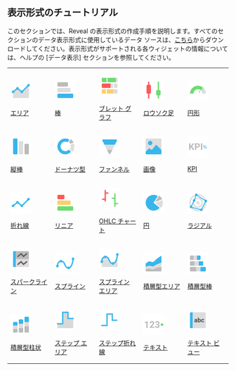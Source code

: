 ## 表示形式のチュートリアル

このセクションでは、Reveal の表示形式の作成手順を説明します。すべてのセクションのデータ表示形式に使用しているデータ ソースは、[こちら](http://download.infragistics.com/reportplus/help/samples/Reveal_Visualization_Tutorials.xlsx)からダウンロードしてください。表示形式がサポートされる各ウィジェットの情報については、ヘルプの [データ表示] セクションを参照してください。

<table>
<colgroup>
<col style="width: 20%" />
<col style="width: 20%" />
<col style="width: 20%" />
<col style="width: 20%" />
<col style="width: 20%" />
</colgroup>
<tbody>
<tr class="odd">
<td><p><img src="images/Area-Chart.png" alt="Area Chart" /><br />
</p>
<p><a href="simple-charts.md">エリア</a><br />
</p></td>
<td><p><img src="images/Bar-Chart.png" alt="Bar Chart" /><br />
</p>
<p><a href="simple-charts.md">棒</a><br />
</p></td>
<td><p><img src="images/Bullet-Graph-Gauge.png" alt="Bullet Graph Gauge" /><br />
</p>
<p><a href="gauge-views.md">ブレット グラフ</a><br />
</p></td>
<td><p><img src="images/Candlestick-Chart.png" alt="Candlestick Chart" /><br />
</p>
<p><a href="candlestick-chart.md">ロウソク足</a><br />
</p></td>
<td><p><img src="images/Circular-Gauge.png" alt="Circular Gauge" /><br />
</p>
<p><a href="gauge-views.md">円形</a><br />
</p></td>
</tr>
<tr class="even">
<td><p><img src="images/Column-Chart.png" alt="Column Chart" /><br />
</p>
<p><a href="simple-charts.md">縦棒</a><br />
</p></td>
<td><p><img src="images/Doughnut-Chart.png" alt="Doughnut Chart" /><br />
</p>
<p><a href="simple-charts.md">ドーナツ型</a><br />
</p></td>
<td><p><img src="images/Funnel-Chart.png" alt="Funnel Chart" /><br />
</p>
<p><a href="simple-charts.md">ファンネル</a><br />
</p></td>
<td><p><img src="images/Web-View.png" alt="Web View" /><br />
</p>
<p><a href="image-view.md">画像</a><br />
</p></td>
<td><p><img src="images/kpi.png" alt="kpi" /><br />
</p>
<p><a href="kpi-gauge.md">KPI</a><br />
</p></td>
</tr>
<tr class="odd">
<td><p><img src="images/Line-Chart.png" alt="Line Chart" /><br />
</p>
<p><a href="simple-charts.md">折れ線</a><br />
</p></td>
<td><p><img src="images/Linear-Gauge.png" alt="Linear Gauge" /><br />
</p>
<p><a href="gauge-views.md">リニア</a><br />
</p></td>
<td><p><img src="images/OHLC-Chart.png" alt="OHLC Chart" /><br />
</p>
<p><a href="ohlc-chart.md">OHLC チャート</a><br />
</p></td>
<td><p><img src="images/Pie-Chart.png" alt="Pie Chart" /><br />
</p>
<p><a href="simple-charts.md">円</a><br />
</p></td>
<td><p><img src="images/Circular-Chart.png" alt="Circular Chart" /><br />
</p>
<p><a href="simple-charts.md">ラジアル</a><br />
</p></td>
</tr>
<tr class="even">
<td><p><img src="images/Sparkline-Chart.png" alt="Sparkline Chart" /><br />
</p>
<p><a href="sparkline-charts.md">スパークライン</a><br />
</p></td>
<td><p><img src="images/Spline-Chart.png" alt="Spline Chart" /><br />
</p>
<p><a href="simple-charts.md">スプライン</a><br />
</p></td>
<td><p><img src="images/Spline-Area.png" alt="Spline Area" /><br />
</p>
<p><a href="simple-charts.md">スプライン エリア</a><br />
</p></td>
<td><p><img src="images/Stacked-Area-Chart.png" alt="Stacked Area Chart" /><br />
</p>
<p><a href="stacked-charts.md">積層型エリア</a><br />
</p></td>
<td><p><img src="images/Stacked-Bar-Chart.png" alt="Stacked Bar Chart" /><br />
</p>
<p><a href="stacked-charts.md">積層型棒</a><br />
</p></td>
</tr>
<tr class="odd">
<td><p><img src="images/Stacked-Column-Chart.png" alt="Stacked Column Chart" /><br />
</p>
<p><a href="stacked-charts.md">積層型柱状</a><br />
</p></td>
<td><p><img src="images/Step-Area-Chart.png" alt="Step Area Chart" /><br />
</p>
<p><a href="simple-charts.md">ステップ エリア</a><br />
</p></td>
<td><p><img src="images/Step-Line-Chart.png" alt="Step Line Chart" /><br />
</p>
<p><a href="simple-charts.md">ステップ折れ線</a><br />
</p></td>
<td><p><img src="images/Text-Gauge.png" alt="Text Gauge" /><br />
</p>
<p><a href="gauge-views.md">テキスト</a><br />
</p></td>
<td><p><img src="images/Text-View.png" alt="Text View" /><br />
</p>
<p><a href="text-view.md">テキスト ビュー</a><br />
</p></td>
</tr>
</tbody>
</table>
